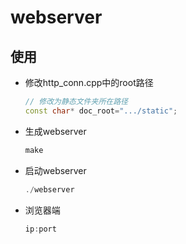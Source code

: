 # webserver

使用
------------
* 修改http_conn.cpp中的root路径

    ```C++
	// 修改为静态文件夹所在路径
    const char* doc_root=".../static";
    ```

* 生成webserver

    ```C++
    make
    ```

* 启动webserver

    ```C++
    ./webserver 
    ```

* 浏览器端

    ```C++
    ip:port
    ```

